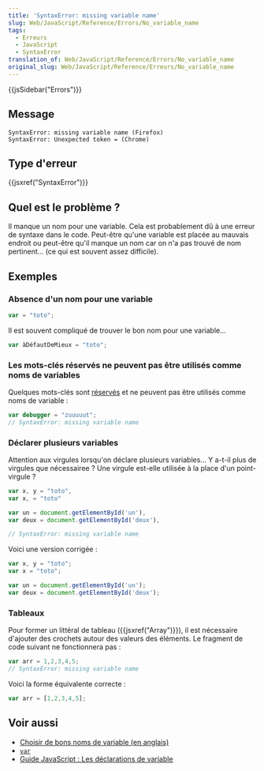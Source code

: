 ```yaml
---
title: 'SyntaxError: missing variable name'
slug: Web/JavaScript/Reference/Errors/No_variable_name
tags:
  - Erreurs
  - JavaScript
  - SyntaxError
translation_of: Web/JavaScript/Reference/Errors/No_variable_name
original_slug: Web/JavaScript/Reference/Erreurs/No_variable_name
---
```

{{jsSidebar("Errors")}}

## Message

    SyntaxError: missing variable name (Firefox)
    SyntaxError: Unexpected token = (Chrome)

## Type d'erreur

{{jsxref("SyntaxError")}}

## Quel est le problème ?

Il manque un nom pour une variable. Cela est probablement dû à une erreur de syntaxe dans le code. Peut-être qu'une variable est placée au mauvais endroit ou peut-être qu'il manque un nom car on n'a pas trouvé de nom pertinent… (ce qui est souvent assez difficile).

## Exemples

### Absence d'un nom pour une variable

```js example-bad
var = "toto";
```

Il est souvent compliqué de trouver le bon nom pour une variable…

```js example-good
var àDéfautDeMieux = "toto";
```

### Les mots-clés réservés ne peuvent pas être utilisés comme noms de variables

Quelques mots-clés sont [réservés](/fr/docs/Web/JavaScript/Reference/Grammaire_lexicale#Mots-clés) et ne peuvent pas être utilisés comme noms de variable :

```js example-bad
var debugger = "zuuuuut";
// SyntaxError: missing variable name
```

### Déclarer plusieurs variables

Attention aux virgules lorsqu'on déclare plusieurs variables… Y a-t-il plus de virgules que nécessairee ? Une virgule est-elle utilisée à la place d'un point-virgule ?

```js example-bad
var x, y = "toto",
var x, = "toto"

var un = document.getElementById('un'),
var deux = document.getElementById('deux'),

// SyntaxError: missing variable name
```

Voici une version corrigée :

```js example-good
var x, y = "toto";
var x = "toto";

var un = document.getElementById('un');
var deux = document.getElementById('deux');
```

### Tableaux

Pour former un littéral de tableau ({{jsxref("Array")}}), il est nécessaire d'ajouter des crochets autour des valeurs des éléments. Le fragment de code suivant ne fonctionnera pas :

```js example-bad
var arr = 1,2,3,4,5;
// SyntaxError: missing variable name
```

Voici la forme équivalente correcte :

```js example-good
var arr = [1,2,3,4,5];
```

## Voir aussi

- [Choisir de bons noms de variable (en anglais)](http://wiki.c2.com/?GoodVariableNames)
- [`var`](/fr/docs/Web/JavaScript/Reference/Instructions/var)
- [Guide JavaScript : Les déclarations de variable](/fr/docs/Web/JavaScript/Guide/Types_et_grammaire#Déclarations)
